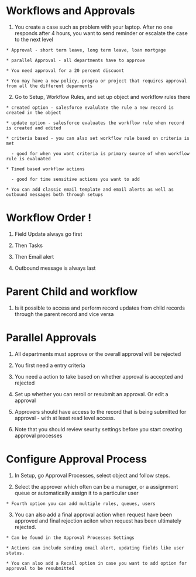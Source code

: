 # Workflows and Approvals

  1. You create a case such as problem with your laptop. After no one responds after 4 hours, you want to send reminder or escalate the case to the next level 

    * Approval - short term leave, long term leave, loan mortgage

    * parallel Approval - all departments have to approve 

    * You need approval for a 20 percent discuont

    * You may have a new policy, progra or project that requires approval from all the different deparments


  2. Go to Setup, Workflow Rules, and set up object and workflow rules there 

    * created option - salesforce evalulate the rule a new record is created in the object

    * update option - salesforce evaluates the workflow rule when record is created and edited 

    * criteria based - you can also set workflow rule based on criteria is met

      - good for when you want criteria is primary source of when workflow rule is evaluated 

    * Timed based workflow actions 

      - good for time sensitive actions you want to add 

    * You can add classic email template and email alerts as well as outbound messages both through setups

# Workflow Order !

  1. Field Update always go first 

  2. Then Tasks 

  3. Then Email alert

  4. Outbound message is always last

# Parent Child and workflow

  1. Is it possible to access and perform record updates from child records through the parent record and vice versa 

# Parallel Approvals

  1. All departments must approve or the overall approval will be rejected 

  2. You first need a entry criteria

  3. You need a action to take based on whether approval is accepted and rejected

  4. Set up whether you can reroll or resubmit an approval. Or edit a approval 

  5. Approvers should have access to the record that is being submitted for approval - with at least read level access. 

  6. Note that you should review seurity settings before you start creating approval processes

# Configure Approval Process

  1. In Setup, go Approval Processes, select object and follow steps.

  2. Select the approver which often can be a manager, or a assignment queue or automatically assign it to a particular user

    * Fourth option you can add multiple roles, queues, users 

  3. You can also add a final approval action when request have been approved and final rejection aciton when request has been ultimately rejected. 

    * Can be found in the Approval Processes Settings 

    * Actions can include sending email alert, updating fields like user status. 

    * You can also add a Recall option in case you want to add option for approval to be resubmitted 